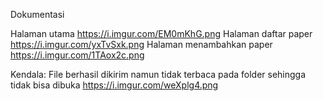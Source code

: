 Dokumentasi

Halaman utama https://i.imgur.com/EM0mKhG.png
Halaman daftar paper https://i.imgur.com/yxTvSxk.png
Halaman menambahkan paper https://i.imgur.com/1TAox2c.png

Kendala: File berhasil dikirim namun tidak terbaca pada folder sehingga tidak bisa dibuka https://i.imgur.com/weXplg4.png
